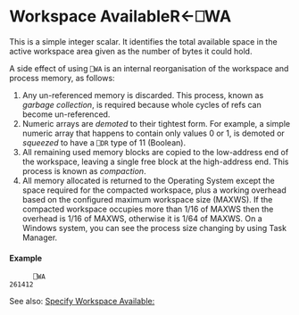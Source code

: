




<h1 class="heading"><span class="name">Workspace Available</span><span class="command">R←⎕WA</span></h1>

This is a simple integer scalar.  It identifies the total available space in the active workspace area given as the number of bytes it could hold.


A side effect of using `⎕WA` is an internal reorganisation of the workspace and process memory, as follows:

1. Any un-referenced memory is discarded. This process, known as *garbage collection*, is required because whole cycles of refs can become un-referenced.
2. Numeric arrays are *demoted* to their tightest form. For example, a simple numeric array that happens to contain only values 0 or 1, is demoted or *squeezed* to have a `⎕DR` type of 11 (Boolean).
3. All remaining used memory blocks are copied to the low-address end of the workspace, leaving a single free block at the high-address end. This process is known as *compaction*.
4. All memory allocated is returned to the Operating System except the space required for the compacted workspace, plus a working overhead based on the configured maximum workspace size (MAXWS). If the compacted workspace occupies more than 1/16 of MAXWS then the overhead is 1/16 of MAXWS, otherwise it is 1/64 of MAXWS. On a Windows system, you can see the process size changing by using Task Manager.

#### Example
```apl
      ⎕WA
261412
```


See also: [Specify Workspace Available:](../../../the-i-beam-operator/a-z/specify-workspace-available.md)


